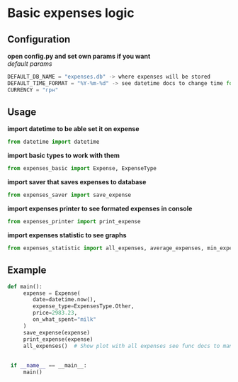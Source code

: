 # Basic expenses logic #

## Configuration ##
**open config.py and set own params if you want**  
_default params_  
```python
DEFAULT_DB_NAME = "expenses.db" -> where expenses will be stored
DEFAULT_TIME_FORMAT = "%Y-%m-%d" -> see datetime docs to change time format
CURRENCY = "грн"
```


## Usage ##
**import datetime to be able set it on expense**  
``` python
from datetime import datetime
```
  
**import basic types to work with them**  
```python
from expenses_basic import Expense, ExpenseType
```

  
**import saver that saves expenses to database**  
```python
from expenses_saver import save_expense
```
  
**import expenses printer to see formated expenses in console**  
```python
from expenses_printer import print_expense
```
  
**import expenses statistic to see graphs**  
```python
from expenses_statistic import all_expenses, average_expenses, min_expenses, max_expenses
```
  
## Example ##
```python
def main():
     expense = Expense(
 	    date=datetime.now(),
 	    expense_type=ExpensesType.Other,
 	    price=2983.23,
 	    on_what_spent="milk"
     )
     save_expense(expense)
     print_expense(expense)
     all_expenses()  # Show plot with all expenses see func docs to manage dates
 
 
 if __name__ == __main__:
     main()
```

